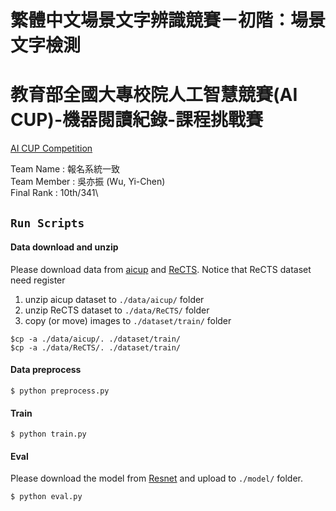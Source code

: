 # **繁體中文場景文字辨識競賽－初階：場景文字檢測**

# **教育部全國大專校院人工智慧競賽(AI CUP)-機器閱讀紀錄-課程挑戰賽**

[AI CUP Competition](https://tbrain.trendmicro.com.tw/Competitions/Details/13)

Team Name : 報名系統一致\
Team Member : 吳亦振 (Wu, Yi-Chen)\
Final Rank : 10th/341\

## `Run Scripts`

#### Data download and unzip

Please download data from [aicup](https://tbrain.trendmicro.com.tw/Competitions/Details/13) and [ReCTS](https://rrc.cvc.uab.es/?ch=12).
Notice that ReCTS dataset need register

1. unzip aicup dataset to `./data/aicup/` folder
2. unzip ReCTS dataset to  `./data/ReCTS/` folder
3. copy (or move) images to `./dataset/train/` folder

```
$cp -a ./data/aicup/. ./dataset/train/
$cp -a ./data/ReCTS/. ./dataset/train/
```

#### Data preprocess
```
$ python preprocess.py
```

#### Train
```
$ python train.py
```

#### Eval 

Please download the model from [Resnet](https://drive.google.com/file/d/1QFdObTYPnh7dF_Xtu4O9JZCVQbDzzFB4/view?usp=sharing) and upload to `./model/` folder.
```
$ python eval.py
```